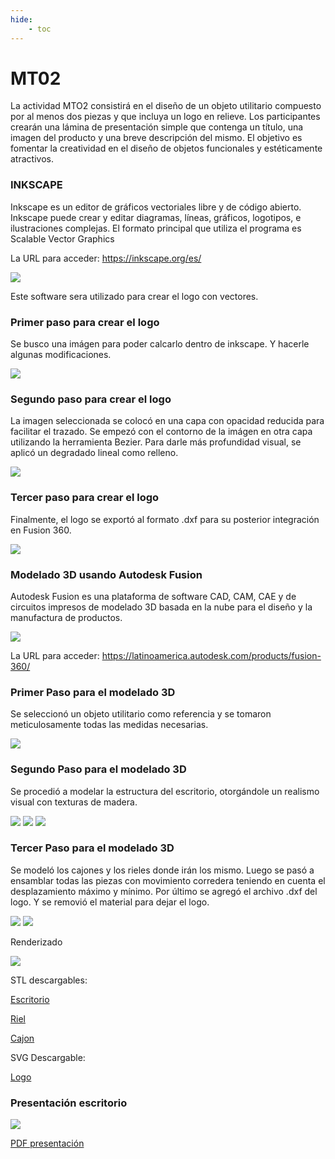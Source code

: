 ```yaml
---
hide:
    - toc
---
```


# MT02

La actividad MTO2 consistirá en el diseño de un objeto utilitario compuesto por al menos dos piezas y que incluya un logo en relieve. Los participantes crearán una lámina de presentación simple que contenga un título, una imagen del producto y una breve descripción del mismo. El objetivo es fomentar la creatividad en el diseño de objetos funcionales y estéticamente atractivos.

### INKSCAPE

Inkscape es un editor de gráficos vectoriales libre y de código abierto. Inkscape puede crear y editar diagramas, líneas, gráficos, logotipos, e ilustraciones complejas. El formato principal que utiliza el programa es Scalable Vector Graphics

La URL para acceder: https://inkscape.org/es/

![](../images/MT02/image_MT02_1.png)

Este software sera utilizado para crear el logo con vectores.

### Primer paso para crear el logo

Se busco una imágen para poder calcarlo dentro de inkscape. Y hacerle algunas modificaciones.

![](../images/MT02/logo1.jpg)

### Segundo paso para crear el logo

La imagen seleccionada se colocó en una capa con opacidad reducida para facilitar el trazado. Se empezó con el contorno de la imágen en otra capa utilizando la herramienta Bezier. Para darle más profundidad visual, se aplicó un degradado lineal como relleno.

![](../images/MT02/image_MT02_2.png)

### Tercer paso para crear el logo

Finalmente, el logo se exportó al formato .dxf para su posterior integración en Fusion 360.

![](../images/MT02/image_MT02_3.png)

### Modelado 3D usando Autodesk Fusion 

Autodesk Fusion es una plataforma de software CAD, CAM, CAE y de circuitos impresos de modelado 3D basada en la nube para el diseño y la manufactura de productos.

![](../images/MT02/image_MT02_4.png)

La URL para acceder: https://latinoamerica.autodesk.com/products/fusion-360/

### Primer Paso para el modelado 3D

Se seleccionó un objeto utilitario como referencia y se tomaron meticulosamente todas las medidas necesarias.

![](../images/MT02/image_MT02_5.png)

### Segundo Paso para el modelado 3D

Se procedió a modelar la estructura del escritorio, otorgándole un realismo visual con texturas de madera.

![](../images/MT02/image_MT02_6.png)
![](../images/MT02/image_MT02_7.png)
![](../images/MT02/image_MT02_8.png)

### Tercer Paso para el modelado 3D

Se modeló los cajones y los rieles donde irán los mismo. Luego se pasó a ensamblar todas las piezas con movimiento corredera teniendo en cuenta el desplazamiento máximo y mínimo. Por último se agregó el archivo .dxf del logo. Y se removió el material para dejar el logo.

![](../images/MT02/image_MT02_9.png)
![](../images/MT02/image_MT02_10.png)

Renderizado

![](../images/MT02/image_MT02_11.png)

STL descargables:

[Escritorio](https://drive.google.com/file/d/1OAFgz5Jq5UuRs-o-iucL_4bZXJSXczTc/view?usp=sharing)

[Riel](https://drive.google.com/file/d/1v-0yRHzpsqPDpO5zWuIDzm9sWxcLNonb/view?usp=sharing)

[Cajon](https://drive.google.com/file/d/1u6jlrt5HBYyK4zFrBTnVCAli7wSfT3QO/view?usp=sharing)

SVG Descargable:

[Logo](https://drive.google.com/file/d/1RLfONKZYy3gfTo7AExZfMajiqSh2bcb4/view?usp=sharing)

### Presentación escritorio

![](../images/MT02/Escritorio.png)

[PDF presentación](https://drive.google.com/file/d/1tjjAcNHcweR4EdEh4VDAtWbCkC6JOJMa/view?usp=sharing)
